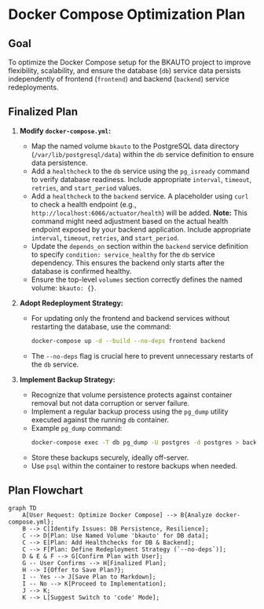 # Docker Compose Optimization Plan

## Goal

To optimize the Docker Compose setup for the BKAUTO project to improve flexibility, scalability, and ensure the database (`db`) service data persists independently of frontend (`frontend`) and backend (`backend`) service redeployments.

## Finalized Plan

1.  **Modify `docker-compose.yml`:**
    *   Map the named volume `bkauto` to the PostgreSQL data directory (`/var/lib/postgresql/data`) within the `db` service definition to ensure data persistence.
    *   Add a `healthcheck` to the `db` service using the `pg_isready` command to verify database readiness. Include appropriate `interval`, `timeout`, `retries`, and `start_period` values.
    *   Add a `healthcheck` to the `backend` service. A placeholder using `curl` to check a health endpoint (e.g., `http://localhost:6066/actuator/health`) will be added. **Note:** This command might need adjustment based on the actual health endpoint exposed by your backend application. Include appropriate `interval`, `timeout`, `retries`, and `start_period`.
    *   Update the `depends_on` section within the `backend` service definition to specify `condition: service_healthy` for the `db` service dependency. This ensures the backend only starts after the database is confirmed healthy.
    *   Ensure the top-level `volumes` section correctly defines the named volume: `bkauto: {}`.

2.  **Adopt Redeployment Strategy:**
    *   For updating only the frontend and backend services without restarting the database, use the command:
        ```bash
        docker-compose up -d --build --no-deps frontend backend
        ```
    *   The `--no-deps` flag is crucial here to prevent unnecessary restarts of the `db` service.

3.  **Implement Backup Strategy:**
    *   Recognize that volume persistence protects against container removal but not data corruption or server failure.
    *   Implement a regular backup process using the `pg_dump` utility executed against the running `db` container.
    *   Example `pg_dump` command:
        ```bash
        docker-compose exec -T db pg_dump -U postgres -d postgres > backup_$(date +%Y%m%d_%H%M%S).sql
        ```
    *   Store these backups securely, ideally off-server.
    *   Use `psql` within the container to restore backups when needed.

## Plan Flowchart

```mermaid
graph TD
    A[User Request: Optimize Docker Compose] --> B{Analyze docker-compose.yml};
    B --> C[Identify Issues: DB Persistence, Resilience];
    C --> D[Plan: Use Named Volume 'bkauto' for DB data];
    C --> E[Plan: Add Healthchecks for DB & Backend];
    C --> F[Plan: Define Redeployment Strategy (`--no-deps`)];
    D & E & F --> G[Confirm Plan with User];
    G -- User Confirms --> H[Finalized Plan];
    H --> I{Offer to Save Plan?};
    I -- Yes --> J[Save Plan to Markdown];
    I -- No --> K[Proceed to Implementation];
    J --> K;
    K --> L[Suggest Switch to 'code' Mode];